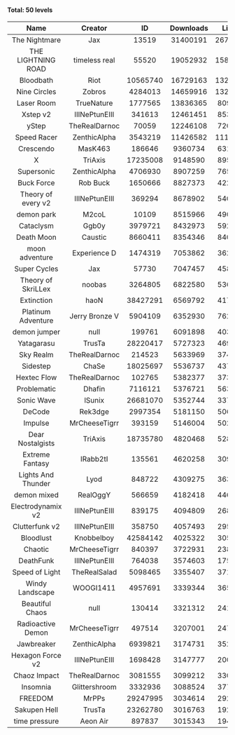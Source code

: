#### Total: 50 levels

| Name | Creator | ID | Downloads | Likes |
|:---:|:---:|:---:|:---:|:---:|
| The Nightmare | Jax | 13519 | 31400191 | 2676052
| THE LIGHTNING ROAD | timeless real | 55520 | 19052932 | 1589503
| Bloodbath | Riot | 10565740 | 16729163 | 1325360
| Nine Circles | Zobros | 4284013 | 14659916 | 1328208
| Laser Room | TrueNature | 1777565 | 13836365 | 809917
| Xstep v2 | IIINePtunEIII | 341613 | 12461451 | 853195
| yStep | TheRealDarnoc | 70059 | 12246108 | 720032
| Speed Racer | ZenthicAlpha | 3543219 | 11426582 | 1112561
| Crescendo | MasK463 | 186646 | 9360734 | 631003
| X | TriAxis | 17235008 | 9148590 | 895212
| Supersonic | ZenthicAlpha | 4706930 | 8907259 | 765580
| Buck Force | Rob Buck | 1650666 | 8827373 | 422233
| Theory of every v2 | IIINePtunEIII | 369294 | 8678902 | 540118
| demon park | M2coL | 10109 | 8515966 | 490661
| Cataclysm | Ggb0y | 3979721 | 8432973 | 592369
| Death Moon  | Caustic | 8660411 | 8354346 | 840569
| moon adventure | Experience D | 1474319 | 7053862 | 362267
| Super Cycles | Jax | 57730 | 7047457 | 458119
| Theory of SkriLLex | noobas | 3264805 | 6822580 | 536975
| Extinction | haoN | 38427291 | 6569792 | 417138
| Platinum Adventure | Jerry Bronze V | 5904109 | 6352930 | 762588
| demon jumper | null | 199761 | 6091898 | 403379
| Yatagarasu  | TrusTa | 28220417 | 5727323 | 469551
| Sky Realm | TheRealDarnoc | 214523 | 5633969 | 374265
| Sidestep | ChaSe | 18025697 | 5536737 | 437645
| Hextec Flow | TheRealDarnoc | 102765 | 5382377 | 373001
| Problematic | Dhafin | 7116121 | 5376721 | 563904
| Sonic Wave | lSunix | 26681070 | 5352744 | 337933
| DeCode | Rek3dge | 2997354 | 5181150 | 506754
| Impulse | MrCheeseTigrr | 393159 | 5146004 | 502334
| Dear Nostalgists | TriAxis | 18735780 | 4820468 | 528816
| Extreme Fantasy | IRabb2tI | 135561 | 4620258 | 309279
| Lights And Thunder | Lyod | 848722 | 4309275 | 363876
| demon mixed | RealOggY | 566659 | 4182418 | 446121
| Electrodynamix v2 | IIINePtunEIII | 839175 | 4094809 | 268389
| Clutterfunk v2 | IIINePtunEIII | 358750 | 4057493 | 295052
| Bloodlust | Knobbelboy | 42584142 | 4025322 | 305511
| Chaotic | MrCheeseTigrr | 840397 | 3722931 | 238091
| DeathFunk | IIINePtunEIII | 764038 | 3574603 | 175865
| Speed of Light | TheRealSalad | 5098465 | 3355407 | 371710
| Windy Landscape | WOOGI1411 | 4957691 | 3339344 | 365196
| Beautiful Chaos | null | 130414 | 3321312 | 241339
| Radioactive Demon | MrCheeseTigrr | 497514 | 3207001 | 247515
| Jawbreaker | ZenthicAlpha | 6939821 | 3174731 | 352441
| Hexagon Force v2 | IIINePtunEIII | 1698428 | 3147777 | 200740
| Chaoz Impact | TheRealDarnoc | 3081555 | 3099212 | 330837
| Insomnia | Glittershroom | 3332936 | 3088524 | 377707
| FREEDOM | MrPPs | 29247995 | 3034614 | 292712
| Sakupen Hell | TrusTa | 23262780 | 3016763 | 192974
| time pressure | Aeon Air | 897837 | 3015343 | 194097
